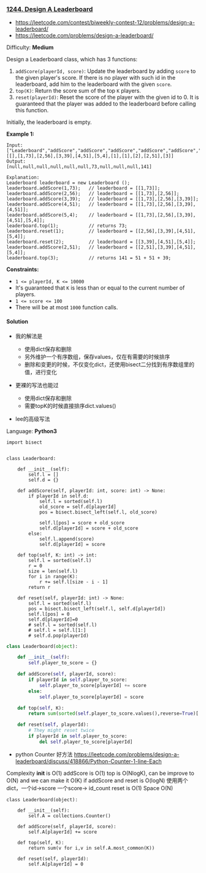 ### [1244\. Design A Leaderboard](https://leetcode.com/contest/biweekly-contest-12/problems/design-a-leaderboard/)
- https://leetcode.com/contest/biweekly-contest-12/problems/design-a-leaderboard/
- https://leetcode.com/problems/design-a-leaderboard/

Difficulty: **Medium**

Design a Leaderboard class, which has 3 functions:

1.  `addScore(playerId, score)`: Update the leaderboard by adding `score` to the given player's score. If there is no player with such id in the leaderboard, add him to the leaderboard with the given `score`.
2.  `top(K)`: Return the score sum of the top `K` players.
3.  `reset(playerId)`: Reset the score of the player with the given id to 0\. It is guaranteed that the player was added to the leaderboard before calling this function.

Initially, the leaderboard is empty.

**Example 1:**

```
Input: 
["Leaderboard","addScore","addScore","addScore","addScore","addScore","top","reset","reset","addScore","top"]
[[],[1,73],[2,56],[3,39],[4,51],[5,4],[1],[1],[2],[2,51],[3]]
Output: 
[null,null,null,null,null,null,73,null,null,null,141]

Explanation: 
Leaderboard leaderboard = new Leaderboard ();
leaderboard.addScore(1,73);   // leaderboard = [[1,73]];
leaderboard.addScore(2,56);   // leaderboard = [[1,73],[2,56]];
leaderboard.addScore(3,39);   // leaderboard = [[1,73],[2,56],[3,39]];
leaderboard.addScore(4,51);   // leaderboard = [[1,73],[2,56],[3,39],[4,51]];
leaderboard.addScore(5,4);    // leaderboard = [[1,73],[2,56],[3,39],[4,51],[5,4]];
leaderboard.top(1);           // returns 73;
leaderboard.reset(1);         // leaderboard = [[2,56],[3,39],[4,51],[5,4]];
leaderboard.reset(2);         // leaderboard = [[3,39],[4,51],[5,4]];
leaderboard.addScore(2,51);   // leaderboard = [[2,51],[3,39],[4,51],[5,4]];
leaderboard.top(3);           // returns 141 = 51 + 51 + 39;
```

**Constraints:**

*   `1 <= playerId, K <= 10000`
*   It's guaranteed that `K` is less than or equal to the current number of players.
*   `1 <= score <= 100`
*   There will be at most `1000` function calls.

#### Solution
- 我的解法是
    - 使用dict保存和删除
    - 另外维护一个有序数组，保存values，仅在有需要的时候排序
    - 删除和变更的时候，不仅变化dict，还使用bisect二分找到有序数组里的值，进行变化
    
- 更裸的写法也能过
    - 使用dict保存和删除
    - 需要topK的时候直接排序dict.values()

- lee的高级写法

Language: **Python3**

```python3 二分写法
import bisect
​
​
class Leaderboard:
​
    def __init__(self):
        self.l = []
        self.d = {}
​
    def addScore(self, playerId: int, score: int) -> None:
        if playerId in self.d:
            self.l = sorted(self.l)
            old_score = self.d[playerId]
            pos = bisect.bisect_left(self.l, old_score)
​
            self.l[pos] = score + old_score
            self.d[playerId] = score + old_score
        else:
            self.l.append(score)
            self.d[playerId] = score
​
    def top(self, K: int) -> int:
        self.l = sorted(self.l)
        r = 0
        size = len(self.l)
        for i in range(K):
            r += self.l[size - i - 1]
        return r
​
    def reset(self, playerId: int) -> None:
        self.l = sorted(self.l)
        pos = bisect.bisect_left(self.l, self.d[playerId])
        self.l[pos] = 0
        self.d[playerId]=0
        # self.l = sorted(self.l)
        # self.l = self.l[1:]
        # self.d.pop(playerId)
```

```python sort()裸写 https://leetcode.com/problems/design-a-leaderboard/discuss/418840/Python-implement-top-with-sorted()
class Leaderboard(object):

    def __init__(self):
        self.player_to_score = {}

    def addScore(self, playerId, score):
        if playerId in self.player_to_score:
            self.player_to_score[playerId] += score
        else:
            self.player_to_score[playerId] = score

    def top(self, K):
        return sum(sorted(self.player_to_score.values(),reverse=True)[:K])

    def reset(self, playerId):
        # They might reset twice
        if playerId in self.player_to_score:
            del self.player_to_score[playerId]
```

- python Counter
好方法 https://leetcode.com/problems/design-a-leaderboard/discuss/418866/Python-Counter-1-line-Each

Complexity
__init__ is O(1)
addScore is O(1)
top is O(NlogK), can be improve to O(N)  and we can make it O(K) if addScore and reset is O(logN) 使用两个dict，一个id->score 一个score-> id_count
reset is O(1)
Space O(N)


```
class Leaderboard(object):

    def __init__(self):
        self.A = collections.Counter()

    def addScore(self, playerId, score):
        self.A[playerId] += score

    def top(self, K):
        return sum(v for i,v in self.A.most_common(K))

    def reset(self, playerId):
        self.A[playerId] = 0
```
